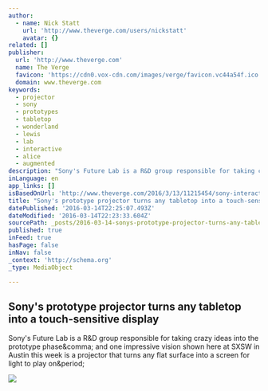 ```yaml
---
author:
  - name: Nick Statt
    url: 'http://www.theverge.com/users/nickstatt'
    avatar: {}
related: []
publisher:
  url: 'http://www.theverge.com'
  name: The Verge
  favicon: 'https://cdn0.vox-cdn.com/images/verge/favicon.vc44a54f.ico'
  domain: www.theverge.com
keywords:
  - projector
  - sony
  - prototypes
  - tabletop
  - wonderland
  - lewis
  - lab
  - interactive
  - alice
  - augmented
description: "Sony's Future Lab is a R&D group responsible for taking crazy ideas into the prototype phase, and one impressive vision shown here at SXSW in Austin this week is a projector that turns any flat surface into a screen for light to play on."
inLanguage: en
app_links: []
isBasedOnUrl: 'http://www.theverge.com/2016/3/13/11215454/sony-interactive-projector-future-lab-sxsw-2016/in/10980317'
title: "Sony's prototype projector turns any tabletop into a touch-sensitive display"
datePublished: '2016-03-14T22:25:07.493Z'
dateModified: '2016-03-14T22:23:33.604Z'
sourcePath: _posts/2016-03-14-sonys-prototype-projector-turns-any-tabletop-into-a-touch-s.md
published: true
inFeed: true
hasPage: false
inNav: false
_context: 'http://schema.org'
_type: MediaObject

---
```

<article style=""><h1>Sony's prototype projector turns any tabletop into a touch-sensitive display</h1><p>Sony's Future Lab is a R&amp;D group responsible for taking crazy ideas into the prototype phase&amp;comma; and one impressive vision shown here at SXSW in Austin this week is a projector that turns any flat surface into a screen for light to play on&amp;period;</p><img src="https://cdn2.vox-cdn.com/uploads/chorus_asset/file/6184763/sony-projector-sxsw-2016-2.0.jpg" /></article>